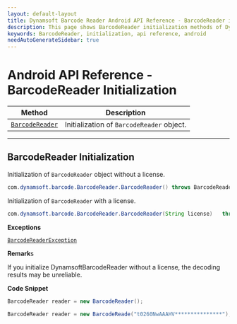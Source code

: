 ```yaml
---
layout: default-layout
title: Dynamsoft Barcode Reader Android API Reference - BarcodeReader initialization
description: This page shows BarcodeReader initialization methods of Dynamsoft Barcode Reader for Android SDK.
keywords: BarcodeReader, initialization, api reference, android
needAutoGenerateSidebar: true
---
```


# Android API Reference - BarcodeReader Initialization

  | Method               | Description |
  |----------------------|-------------|
  | [`BarcodeReader`](#barcodereader) | Initialization of `BarcodeReader` object.|

---

## BarcodeReader Initialization

Initialization of `BarcodeReader` object without a license.

```java
com.dynamsoft.barcode.BarcodeReader.BarcodeReader() throws BarcodeReaderException
```

Initialization of `BarcodeReader` with a license.

```java
com.dynamsoft.barcode.BarcodeReader.BarcodeReader(String license)	throws Exception
```

**Exceptions**

[`BarcodeReaderException`](../class/BarcodeReaderException.md)

**Remark**s

If you initialize DynamsoftBarcodeReader without a license, the decoding results may be unreliable.

**Code Snippet**

```java
BarcodeReader reader = new BarcodeReader();
```

```java
BarcodeReader reader = new BarcodeReade("t0260NwAAAHV***************");
```
